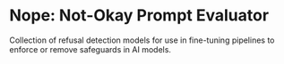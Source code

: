 # Nope: Not-Okay Prompt Evaluator
Collection of refusal detection models for use in fine-tuning pipelines to enforce or remove safeguards in AI models.
